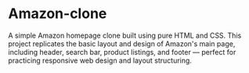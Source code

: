 # Amazon-clone
A simple Amazon homepage clone built using pure HTML and CSS. This project replicates the basic layout and design of Amazon's main page, including header, search bar, product listings, and footer — perfect for practicing responsive web design and layout structuring.
